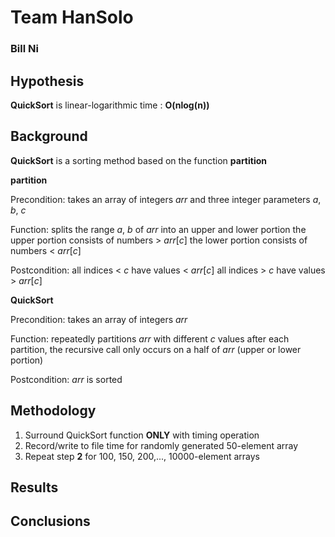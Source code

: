 # Team HanSolo
### Bill Ni
 

## Hypothesis
**QuickSort** is linear-logarithmic time : **O(nlog(n))**

## Background
**QuickSort** is a sorting method based on the function **partition**
 
**partition**
 
Precondition: takes an array of integers *arr* and three integer parameters *a*, *b*, *c*
 
Function: splits the range *a*, *b* of *arr* into an upper and lower portion
			the upper portion consists of numbers > *arr*[*c*]
			the lower portion consists of numbers < *arr*[*c*]
 
Postcondition: all indices < *c* have values < *arr*[*c*]
				all indices > *c* have values > *arr*[*c*]
  
**QuickSort**

Precondition: takes an array of integers *arr*

Function: repeatedly partitions *arr* with different *c* values
			after each partition, the recursive call only occurs on a half of *arr* (upper or lower portion)

Postcondition: *arr* is sorted
 
## Methodology
1. Surround QuickSort function **ONLY** with timing operation
2. Record/write to file time for randomly generated 50-element array
3. Repeat step **2** for 100, 150, 200,..., 10000-element arrays

## Results
 
## Conclusions